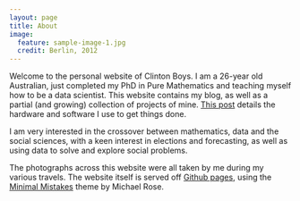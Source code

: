 ```yaml
---
layout: page
title: About
image:
  feature: sample-image-1.jpg
  credit: Berlin, 2012
---
```

Welcome to the personal website of Clinton Boys. I am a 26-year old Australian, just completed my PhD in Pure Mathematics and teaching myself how to be a data scientist. This website contains my blog, as well as a partial (and growing) collection of projects of mine. [This post](http://www.clintonboys.com/uses-this/) details the hardware and software I use to get things done. 

I am very interested in the crossover between mathematics, data and the social sciences, with a keen interest in elections and forecasting, as well as using data to solve and explore social problems. 

The photographs across this website were all taken by me during my various travels. The website itself is served off [Github pages](https://pages.github.com/), using the [Minimal Mistakes](https://github.com/mmistakes/minimal-mistakes) theme by Michael Rose. 